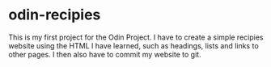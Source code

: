 # odin-recipies

This is my first project for the Odin Project. I have to create a simple recipies website using the HTML I have learned, such as headings, lists and links to other pages. I then also have to commit my website to git. 